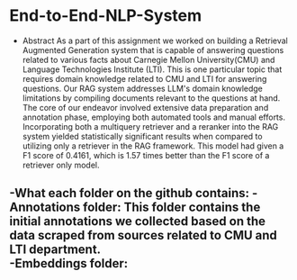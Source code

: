 # End-to-End-NLP-System
- Abstract
  As a part of this assignment we worked on building a Retrieval Augmented Generation system that is capable of answering questions related to various facts about Carnegie Mellon University(CMU) and Language Technologies Institute (LTI). This is one particular topic that requires domain knowledge related to CMU and LTI for answering questions. Our RAG system addresses LLM's domain knowledge limitations by compiling documents relevant to the questions at hand. The core of our endeavor involved extensive data preparation and annotation phase, employing both automated tools and manual efforts. Incorporating both a multiquery retriever and a reranker into the RAG system yielded statistically significant results when compared to utilizing only a retriever in the RAG framework. This model had given a F1 score of 0.4161, which is 1.57 times better than the F1 score of a retriever only model.

-What each folder on the github contains:
 -Annotations folder: 
This folder contains the initial annotations we collected based on the data scraped from sources related to CMU and LTI department.  
 -Embeddings folder:
  -
